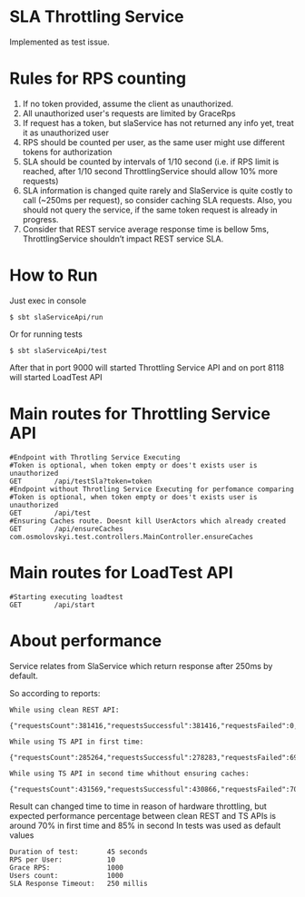 # SLA Throttling Service

Implemented as test issue. 

# Rules for RPS counting

  1. If no token provided, assume the client as unauthorized.
  2. All unauthorized user's requests are limited by GraceRps
  3. If request has a token, but slaService has not returned any info yet,
  treat it as unauthorized user
  4. RPS should be counted per user, as the same user might use
  different tokens for authorization
  5. SLA should be counted by intervals of 1/10 second (i.e. if RPS
  limit is reached, after 1/10 second ThrottlingService should allow
  10% more requests)
  6. SLA information is changed quite rarely and SlaService is quite
  costly to call (~250ms per request), so consider caching SLA requests. Also, you should not query the service, if the same token request is already in progress.
  7. Consider that REST service average response time is bellow 5ms, ThrottlingService shouldn’t impact REST service SLA.

# How to Run

Just exec in console

    $ sbt slaServiceApi/run

Or for running tests
    
    $ sbt slaServiceApi/test
    
After that in port 9000 will started Throttling Service API and on port 8118 will started LoadTest API

# Main routes for Throttling Service API
    
    #Endpoint with Throtling Service Executing
    #Token is optional, when token empty or does't exists user is unauthorized
    GET        /api/testSla?token=token
    #Endpoint without Throtling Service Executing for perfomance comparing
    #Token is optional, when token empty or does't exists user is unauthorized
    GET        /api/test     
    #Ensuring Caches route. Doesnt kill UserActors which already created           
    GET        /api/ensureCaches        com.osmolovskyi.test.controllers.MainController.ensureCaches
    
# Main routes for LoadTest API
    
    #Starting executing loadtest
    GET        /api/start

# About performance

Service relates from SlaService which return response after 250ms by default.

So according to reports:
    
    While using clean REST API: 
    
    {"requestsCount":381416,"requestsSuccessful":381416,"requestsFailed":0,"requestsAuthorizedFailed":0,"requestsAuthorizedSuccessful":190172,"requestsUnauthorizedFailed":0,"requestsUnauthorizedSuccessful":191244,"httpErrorsCount":0,"duration":45,"requestsPerSecond":8475}
    
    While using TS API in first time: 
    
    {"requestsCount":285264,"requestsSuccessful":278283,"requestsFailed":6981,"requestsAuthorizedFailed":4444,"requestsAuthorizedSuccessful":138065,"requestsUnauthorizedFailed":2537,"requestsUnauthorizedSuccessful":140218,"httpErrorsCount":0,"duration":45,"requestsPerSecond":6339}
    
    While using TS API in second time whithout ensuring caches:
    
    {"requestsCount":431569,"requestsSuccessful":430866,"requestsFailed":703,"requestsAuthorizedFailed":699,"requestsAuthorizedSuccessful":214954,"requestsUnauthorizedFailed":4,"requestsUnauthorizedSuccessful":215912,"httpErrorsCount":0,"duration":45,"requestsPerSecond":9590}
    
Result can changed time to time in reason of hardware throttling, but expected performance percentage between clean REST and TS APIs is around 70% in first time and 85% in second
In tests was used as default values
    
    Duration of test:       45 seconds
    RPS per User:           10
    Grace RPS:              1000
    Users count:            1000
    SLA Response Timeout:   250 millis